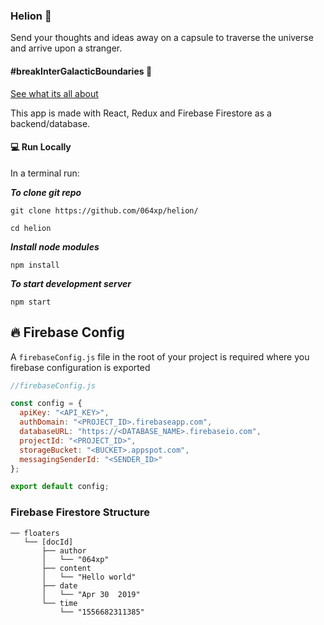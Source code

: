 ### Helion :rocket:

Send your thoughts and ideas away on a capsule to traverse the universe and arrive upon a stranger.

#### #breakInterGalacticBoundaries :milky_way:

[See what its all about](https://www.helion.ga)

This app is made with React, Redux and Firebase Firestore as a backend/database.

#### :computer: Run Locally

In a terminal run:

**_To clone git repo_**

`git clone https://github.com/064xp/helion/`

`cd helion`

**_Install node modules_**

`npm install`

**_To start development server_**

`npm start`

## :fire: Firebase Config

A `firebaseConfig.js` file in the root of your project is required where you firebase configuration is exported

```javascript
//firebaseConfig.js

const config = {
  apiKey: "<API_KEY>",
  authDomain: "<PROJECT_ID>.firebaseapp.com",
  databaseURL: "https://<DATABASE_NAME>.firebaseio.com",
  projectId: "<PROJECT_ID>",
  storageBucket: "<BUCKET>.appspot.com",
  messagingSenderId: "<SENDER_ID>"
};

export default config;
```

### Firebase Firestore Structure

```
── floaters
   └── [docId]
       ├── author
       │   └── "064xp"
       ├── content
       │   └── "Hello world"
       ├── date
       │   └── "Apr 30  2019"
       └── time
           └── "1556682311385"
```
